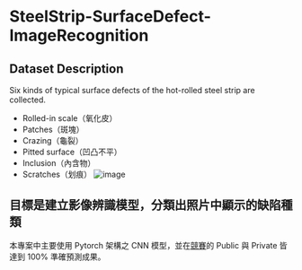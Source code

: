# SteelStrip-SurfaceDefect-ImageRecognition
## Dataset Description
Six kinds of typical surface defects of the hot-rolled steel strip are collected.
- Rolled-in scale（氧化皮）
- Patches（斑塊）
- Crazing（龜裂）
- Pitted surface（凹凸不平）
- Inclusion（內含物）
- Scratches（划痕）
![image](https://user-images.githubusercontent.com/77613396/212956373-e6ad537d-5d99-4f47-9214-1c9cb1fc88b3.png)

## 目標是建立影像辨識模型，分類出照片中顯示的缺陷種類
本專案中主要使用 Pytorch 架構之 CNN 模型，並在[競賽](https://www.kaggle.com/competitions/nthuieem-hw3-test/leaderboard)的 Public 與 Private 皆達到 100% 準確預測成果。



